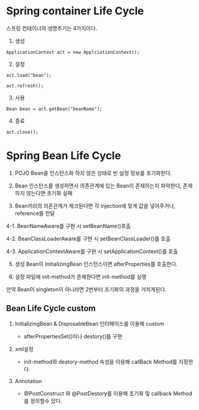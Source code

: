 # Spring container Life Cycle
스프링 컨테이너의 생명주기는 4가지이다.

1. 생성

```ApplicationContext act = new ApplciationContext();```

2. 설정

```act.load("bean");```


```act.refresh();```

3. 사용

```Bean bean = act.getBean("beanName");```

4. 종료 

```act.close();```


# Spring Bean Life Cycle
1. POJO Bean을 인스턴스화 하지 않은 상태로 빈 설정 정보를 초기화한다.

2. Bean 인스턴스를 생성하면서 의존관계에 있는 Bean이 존재하는지 파악한다, 존재하지 않는다면 초기화 실패

3. Bean끼리의 의존관계가 체크된다면 각 injection에 맞게 값을 넣어주거나, reference를 전달

4-1. BeanNameAware를 구현 시 setBeanName()호출

4-2. BeanClassLoaderAware를 구현 시 setBeanClassLoader()를 호출

4-3. ApplicationContextAware를 구현 시 setApplicationContext()를 호출

5. 생성 Bean이 InitializingBean 인스턴스이면 afterProperties를 호출한다.

6. 설정 파일에 init-method가 존재한다면 init-method를 실행 

만약 Bean이 singleton이 아니라면 2번부터 초기화의 과정을 거치게된다.

## Bean Life Cycle custom
1. InitializingBean & DisposableBean 인터페이스를 이용해 custom
    - afterPropertiesSet()이나 destory()를 구현
    
2. xml설정
    - init-method와 destory-method 속성을 이용해 callBack Method를 지정한다.

3. Annotation
    - @PostConstruct 와 @PostDestory를 이용해 초기화 및 callback Method를 정의할수 있다.